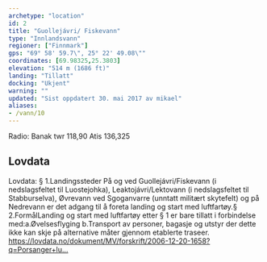 ```yaml
---
archetype: "location"
id: 2
title: "Guollejávri/ Fiskevann"
type: "Innlandsvann"
regioner: ["Finnmark"]
gps: "69° 58' 59.7\", 25° 22' 49.08\""
coordinates: [69.98325,25.3803]
elevation: "514 m (1686 ft)"
landing: "Tillatt"
docking: "Ukjent"
warning: ""
updated: "Sist oppdatert 30. mai 2017 av mikael"
aliases:
- /vann/10
---
```


Radio:  Banak twr 118,90 Atis 136,325

## Lovdata

Lovdata: § 1.Landingssteder På og ved Guollejávri/Fiskevann (i nedslagsfeltet til Luostejohka), Leaktojávri/Lektovann (i nedslagsfeltet til Stabburselva), Øvrevann ved Sgoganvarre (unntatt militært skytefelt) og på Nedrevann er det adgang til å foreta landing og start med luftfartøy.§ 2.FormålLanding og start med luftfartøy etter § 1 er bare tillatt i forbindelse med:a.Øvelsesflyging  b.Transport av personer, bagasje og utstyr der dette ikke kan skje på alternative måter gjennom etablerte traseer.\
https://lovdata.no/dokument/MV/forskrift/2006-12-20-1658?q=Porsanger+lu…
